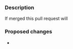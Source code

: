 <!--By submitting a pull request you are acknowledging that you have the right to license your code under the terms of this repositories license.

Please review the [Contributing Guidelines](../CONTRIBUTING.md) for more details
Please make sure you fill the following sections. If this PR fixes an issue, please tag the issue number in the first section.
e.g. This fixes issue #123-->

### Description<!-- please finish the following statement -->

If merged this pull request will

### Proposed changes<!-- Describe the highlights of the proposed changes here -->

-
